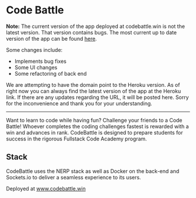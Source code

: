 # Code Battle

<b>Note:</b> The current version of the app deployed at codebattle.win is not the latest version. That version contains bugs. The most current up to date version of the app can be found <a href="http://codebattles.herokuapp.com">here</a>.

Some changes include:
<ul>
<li>Implements bug fixes</li>
<li>Some UI changes</li>
<li>Some refactoring of back end</li>
</ul>

We are attempting to have the domain point to the Heroku version. As of right now you can always find the latest version of the app at the Heroku link. If there are any updates regarding the URL, it will be posted here. Sorry for the inconvenience and thank you for your understanding.

<hr>

Want to learn to code while having fun? Challenge your friends to a Code Battle! Whoever completes the coding challenges fastest is rewarded with a win and advances in rank. CodeBattle is designed to prepare students for success in the rigorous Fullstack Code Academy program. 


## Stack

CodeBattle uses the NERP stack as well as Docker on the back-end and Sockets.io to deliver a seamless experience to its users.


Deployed at www.codebattle.win
